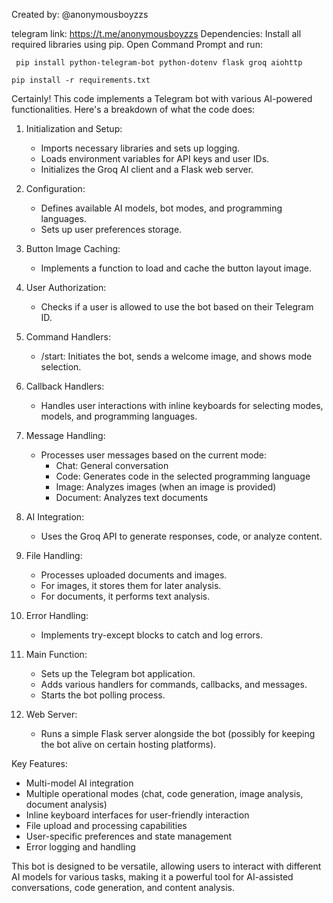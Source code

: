 Created by: @anonymousboyzzs

telegram link: https://t.me/anonymousboyzzs
Dependencies: Install all required libraries using pip. Open Command Prompt and run:

     pip install python-telegram-bot python-dotenv flask groq aiohttp

    pip install -r requirements.txt 
   
Certainly! This code implements a Telegram bot with various AI-powered functionalities. Here's a breakdown of what the code does:

1. Initialization and Setup:
   - Imports necessary libraries and sets up logging.
   - Loads environment variables for API keys and user IDs.
   - Initializes the Groq AI client and a Flask web server.

2. Configuration:
   - Defines available AI models, bot modes, and programming languages.
   - Sets up user preferences storage.

3. Button Image Caching:
   - Implements a function to load and cache the button layout image.

4. User Authorization:
   - Checks if a user is allowed to use the bot based on their Telegram ID.

5. Command Handlers:
   - /start: Initiates the bot, sends a welcome image, and shows mode selection.

6. Callback Handlers:
   - Handles user interactions with inline keyboards for selecting modes, models, and programming languages.

7. Message Handling:
   - Processes user messages based on the current mode:
     - Chat: General conversation
     - Code: Generates code in the selected programming language
     - Image: Analyzes images (when an image is provided)
     - Document: Analyzes text documents

8. AI Integration:
   - Uses the Groq API to generate responses, code, or analyze content.

9. File Handling:
   - Processes uploaded documents and images.
   - For images, it stores them for later analysis.
   - For documents, it performs text analysis.

10. Error Handling:
    - Implements try-except blocks to catch and log errors.

11. Main Function:
    - Sets up the Telegram bot application.
    - Adds various handlers for commands, callbacks, and messages.
    - Starts the bot polling process.

12. Web Server:
    - Runs a simple Flask server alongside the bot (possibly for keeping the bot alive on certain hosting platforms).

Key Features:
- Multi-model AI integration
- Multiple operational modes (chat, code generation, image analysis, document analysis)
- Inline keyboard interfaces for user-friendly interaction
- File upload and processing capabilities
- User-specific preferences and state management
- Error logging and handling

This bot is designed to be versatile, allowing users to interact with different AI models for various tasks, making it a powerful tool for AI-assisted conversations, code generation, and content analysis.
